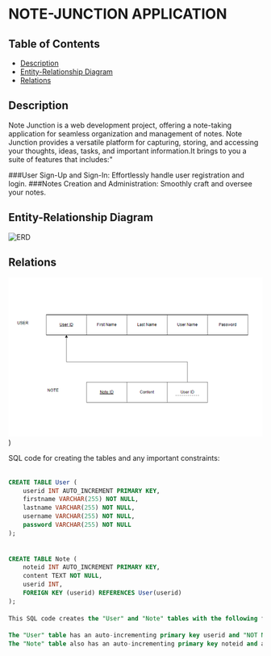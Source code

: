 # NOTE-JUNCTION APPLICATION

## Table of Contents

- [Description](#Description)
- [Entity-Relationship Diagram](#entity-relationship-diagram)
- [Relations](#Relations)


## Description
Note Junction is a web development project, offering a note-taking application for seamless organization and management of notes. Note Junction provides a versatile platform for capturing, storing, and accessing your thoughts, ideas, tasks, and important information.It brings to you a suite of features that includes:"

###User Sign-Up and Sign-In:
Effortlessly handle user registration and login.
###Notes Creation and Administration:
Smoothly craft and oversee your notes.

## Entity-Relationship Diagram

![ERD](https://github.com/aqsat/WebDev/blob/main/ER%20Diagram.PNG)

## Relations

![RD](https://github.com/aqsat/Note-Junction/blob/main/Relation%20Diagram.PNG)) 

SQL code for creating the tables and any important constraints:

```sql

CREATE TABLE User (
    userid INT AUTO_INCREMENT PRIMARY KEY,
    firstname VARCHAR(255) NOT NULL,
    lastname VARCHAR(255) NOT NULL,
    username VARCHAR(255) NOT NULL,
    password VARCHAR(255) NOT NULL
);


CREATE TABLE Note (
    noteid INT AUTO_INCREMENT PRIMARY KEY,
    content TEXT NOT NULL,
    userid INT,
    FOREIGN KEY (userid) REFERENCES User(userid)
);

This SQL code creates the "User" and "Note" tables with the following features:

The "User" table has an auto-incrementing primary key userid and "NOT NULL" constraints for the first name, last name, username, and password.
The "Note" table also has an auto-incrementing primary key noteid and a "NOT NULL" constraint for the content. It establishes a relationship with the "User" table via the userid foreign key.



